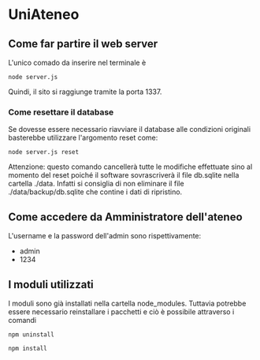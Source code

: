 # UniAteneo

## Come far partire il web server

L'unico comado da inserire nel terminale è 

`node server.js`

Quindi, il sito si raggiunge tramite la porta 1337.

### Come resettare il database

Se dovesse essere necessario riavviare il database alle condizioni originali
basterebbe utilizzare l'argomento reset come:

`node server.js reset`

Attenzione: questo comando cancellerà tutte le modifiche effettuate sino al momento del reset poiché il software sovrascriverà il file db.sqlite nella cartella ./data. Infatti si consiglia di non eliminare il file ./data/backup/db.sqlite che contine i dati di ripristino.

## Come accedere da Amministratore dell'ateneo
L'username e la password dell'admin sono rispettivamente: 
* admin 
* 1234

## I moduli utilizzati
I moduli sono già installati nella cartella node_modules. Tuttavia potrebbe essere necessario reinstallare i pacchetti e ciò è possibile attraverso i comandi

`npm uninstall`

`npm install`


